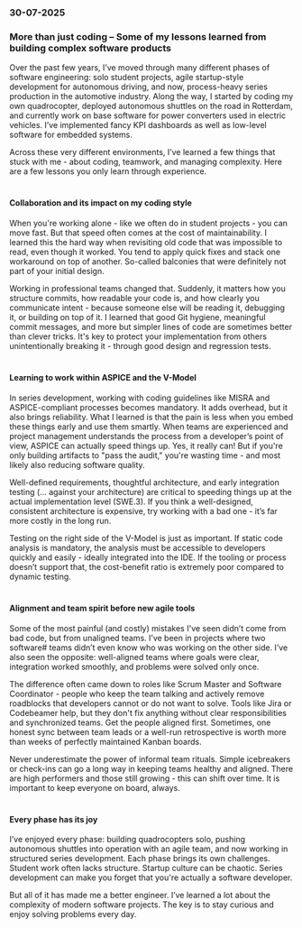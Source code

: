 ### 30-07-2025
### **More than just coding – Some of my lessons learned from building complex software products**

Over the past few years, I’ve moved through many different phases of software engineering: solo student projects, agile startup-style development for autonomous driving, and now, process-heavy series production in the automotive industry. Along the way, I started by coding my own quadrocopter, deployed autonomous shuttles on the road in Rotterdam, and currently work on base software for power converters used in electric vehicles. I’ve implemented fancy KPI dashboards as well as low-level software for embedded systems.  

Across these very different environments, I’ve learned a few things that stuck with me - about coding, teamwork, and managing complexity. Here are a few lessons you only learn through experience. 
# 

#### **Collaboration and its impact on my coding style**

When you're working alone - like we often do in student projects - you can move fast. But that speed often comes at the cost of maintainability. I learned this the hard way when revisiting old code that was impossible to read, even though it worked. You tend to apply quick fixes and stack one workaround on top of another. So-called balconies that were definitely not part of your initial design.

Working in professional teams changed that. Suddenly, it matters how you structure commits, how readable your code is, and how clearly you communicate intent - because someone else will be reading it, debugging it, or building on top of it. I learned that good Git hygiene, meaningful commit messages, and more but simpler lines of code are sometimes better than clever tricks. It's key to protect your implementation from others unintentionally breaking it - through good design and regression tests.  
#  

#### **Learning to work within ASPICE and the V-Model**

In series development, working with coding guidelines like MISRA and ASPICE-compliant processes becomes mandatory. It adds overhead, but it also brings reliability. What I learned is that the pain is less when you embed these things early and use them smartly. When teams are experienced and project management understands the process from a developer’s point of view, ASPICE can actually speed things up. Yes, it really can! But if you're only building artifacts to "pass the audit," you're wasting time - and most likely also reducing software quality.

Well-defined requirements, thoughtful architecture, and early integration testing (… against your architecture) are critical to speeding things up at the actual implementation level (SWE.3). If you think a well-designed, consistent architecture is expensive, try working with a bad one - it’s far more costly in the long run.

Testing on the right side of the V-Model is just as important. If static code analysis is mandatory, the analysis must be accessible to developers quickly and easily - ideally integrated into the IDE. If the tooling or process doesn’t support that, the cost-benefit ratio is extremely poor compared to dynamic testing. 
# 

#### **Alignment and team spirit before new agile tools** 

Some of the most painful (and costly) mistakes I've seen didn’t come from bad code, but from unaligned teams. I’ve been in projects where two software# teams didn’t even know who was working on the other side. I’ve also seen the opposite: well-aligned teams where goals were clear, integration worked smoothly, and problems were solved only once.

The difference often came down to roles like Scrum Master and Software Coordinator - people who keep the team talking and actively remove roadblocks that developers cannot or do not want to solve. Tools like Jira or Codebeamer help, but they don't fix anything without clear responsibilities and synchronized teams. Get the people aligned first. Sometimes, one honest sync between team leads or a well-run retrospective is worth more than weeks of perfectly maintained Kanban boards.

Never underestimate the power of informal team rituals. Simple icebreakers or check-ins can go a long way in keeping teams healthy and aligned. There are high performers and those still growing - this can shift over time. It is important to keep everyone on board, always. 
# 

#### **Every phase has its joy**

I’ve enjoyed every phase: building quadrocopters solo, pushing autonomous shuttles into operation with an agile team, and now working in structured series development. Each phase brings its own challenges. Student work often lacks structure. Startup culture can be chaotic. Series development can make you forget that you're actually a software developer.

But all of it has made me a better engineer. I’ve learned a lot about the complexity of modern software projects. The key is to stay curious and enjoy solving problems every day.